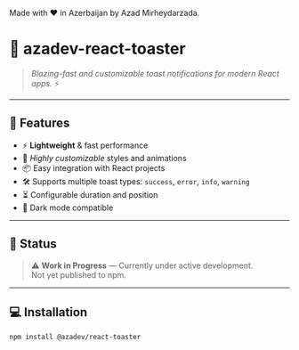 Made with ❤️ in Azerbaijan by Azad Mirheydarzada.

# 🚀 **azadev-react-toaster**

> *Blazing-fast and customizable toast notifications for modern React apps.* ⚡

---

## 🌟 Features

- ⚡ **Lightweight** & fast performance  
- 🎨 *Highly customizable* styles and animations  
- 📦 Easy integration with React projects  
- 🛠️ Supports multiple toast types: `success`, `error`, `info`, `warning`  
- ⏳ Configurable duration and position  
- 🌙 Dark mode compatible  

---

## 🚧 Status

> ⚠️ **Work in Progress** — Currently under active development.  
> Not yet published to npm.

---

## 💻 Installation

```bash
npm install @azadev/react-toaster

